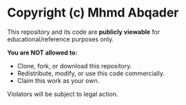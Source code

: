 # Copyright (c) Mhmd Abqader  

This repository and its code are **publicly viewable** for educational/reference purposes only.  

**You are NOT allowed to:**  
- Clone, fork, or download this repository.  
- Redistribute, modify, or use this code commercially.  
- Claim this work as your own.  

Violators will be subject to legal action.  
